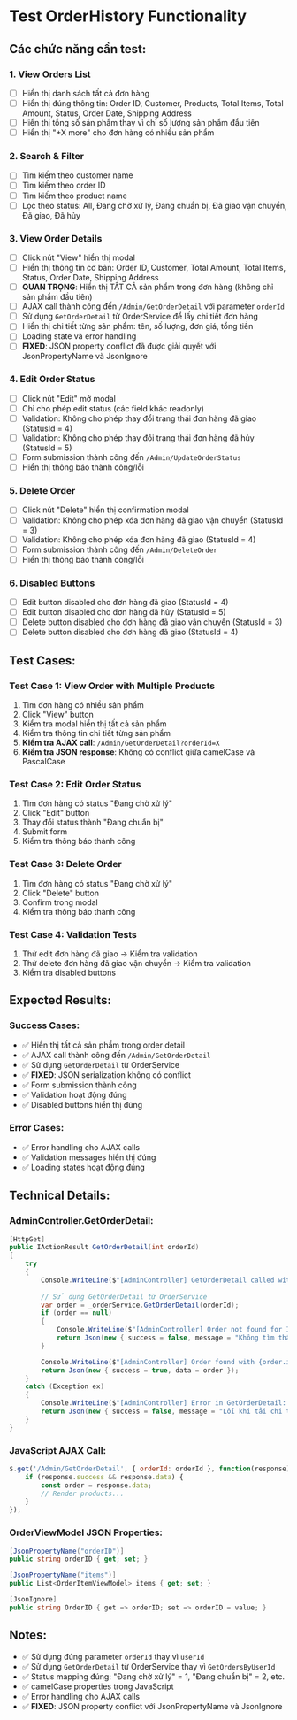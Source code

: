 # Test OrderHistory Functionality

## Các chức năng cần test:

### 1. View Orders List
- [ ] Hiển thị danh sách tất cả đơn hàng
- [ ] Hiển thị đúng thông tin: Order ID, Customer, Products, Total Items, Total Amount, Status, Order Date, Shipping Address
- [ ] Hiển thị tổng số sản phẩm thay vì chỉ số lượng sản phẩm đầu tiên
- [ ] Hiển thị "+X more" cho đơn hàng có nhiều sản phẩm

### 2. Search & Filter
- [ ] Tìm kiếm theo customer name
- [ ] Tìm kiếm theo order ID
- [ ] Tìm kiếm theo product name
- [ ] Lọc theo status: All, Đang chờ xử lý, Đang chuẩn bị, Đã giao vận chuyển, Đã giao, Đã hủy

### 3. View Order Details
- [ ] Click nút "View" hiển thị modal
- [ ] Hiển thị thông tin cơ bản: Order ID, Customer, Total Amount, Total Items, Status, Order Date, Shipping Address
- [ ] **QUAN TRỌNG**: Hiển thị TẤT CẢ sản phẩm trong đơn hàng (không chỉ sản phẩm đầu tiên)
- [ ] AJAX call thành công đến `/Admin/GetOrderDetail` với parameter `orderId`
- [ ] Sử dụng `GetOrderDetail` từ OrderService để lấy chi tiết đơn hàng
- [ ] Hiển thị chi tiết từng sản phẩm: tên, số lượng, đơn giá, tổng tiền
- [ ] Loading state và error handling
- [ ] **FIXED**: JSON property conflict đã được giải quyết với JsonPropertyName và JsonIgnore

### 4. Edit Order Status
- [ ] Click nút "Edit" mở modal
- [ ] Chỉ cho phép edit status (các field khác readonly)
- [ ] Validation: Không cho phép thay đổi trạng thái đơn hàng đã giao (StatusId = 4)
- [ ] Validation: Không cho phép thay đổi trạng thái đơn hàng đã hủy (StatusId = 5)
- [ ] Form submission thành công đến `/Admin/UpdateOrderStatus`
- [ ] Hiển thị thông báo thành công/lỗi

### 5. Delete Order
- [ ] Click nút "Delete" hiển thị confirmation modal
- [ ] Validation: Không cho phép xóa đơn hàng đã giao vận chuyển (StatusId = 3)
- [ ] Validation: Không cho phép xóa đơn hàng đã giao (StatusId = 4)
- [ ] Form submission thành công đến `/Admin/DeleteOrder`
- [ ] Hiển thị thông báo thành công/lỗi

### 6. Disabled Buttons
- [ ] Edit button disabled cho đơn hàng đã giao (StatusId = 4)
- [ ] Edit button disabled cho đơn hàng đã hủy (StatusId = 5)
- [ ] Delete button disabled cho đơn hàng đã giao vận chuyển (StatusId = 3)
- [ ] Delete button disabled cho đơn hàng đã giao (StatusId = 4)

## Test Cases:

### Test Case 1: View Order with Multiple Products
1. Tìm đơn hàng có nhiều sản phẩm
2. Click "View" button
3. Kiểm tra modal hiển thị tất cả sản phẩm
4. Kiểm tra thông tin chi tiết từng sản phẩm
5. **Kiểm tra AJAX call**: `/Admin/GetOrderDetail?orderId=X`
6. **Kiểm tra JSON response**: Không có conflict giữa camelCase và PascalCase

### Test Case 2: Edit Order Status
1. Tìm đơn hàng có status "Đang chờ xử lý"
2. Click "Edit" button
3. Thay đổi status thành "Đang chuẩn bị"
4. Submit form
5. Kiểm tra thông báo thành công

### Test Case 3: Delete Order
1. Tìm đơn hàng có status "Đang chờ xử lý"
2. Click "Delete" button
3. Confirm trong modal
4. Kiểm tra thông báo thành công

### Test Case 4: Validation Tests
1. Thử edit đơn hàng đã giao → Kiểm tra validation
2. Thử delete đơn hàng đã giao vận chuyển → Kiểm tra validation
3. Kiểm tra disabled buttons

## Expected Results:

### Success Cases:
- ✅ Hiển thị tất cả sản phẩm trong order detail
- ✅ AJAX call thành công đến `/Admin/GetOrderDetail`
- ✅ Sử dụng `GetOrderDetail` từ OrderService
- ✅ **FIXED**: JSON serialization không có conflict
- ✅ Form submission thành công
- ✅ Validation hoạt động đúng
- ✅ Disabled buttons hiển thị đúng

### Error Cases:
- ✅ Error handling cho AJAX calls
- ✅ Validation messages hiển thị đúng
- ✅ Loading states hoạt động đúng

## Technical Details:

### AdminController.GetOrderDetail:
```csharp
[HttpGet]
public IActionResult GetOrderDetail(int orderId)
{
    try
    {
        Console.WriteLine($"[AdminController] GetOrderDetail called with orderId: {orderId}");
        
        // Sử dụng GetOrderDetail từ OrderService
        var order = _orderService.GetOrderDetail(orderId);
        if (order == null)
        {
            Console.WriteLine($"[AdminController] Order not found for ID: {orderId}");
            return Json(new { success = false, message = "Không tìm thấy đơn hàng" });
        }

        Console.WriteLine($"[AdminController] Order found with {order.items?.Count ?? 0} items");
        return Json(new { success = true, data = order });
    }
    catch (Exception ex)
    {
        Console.WriteLine($"[AdminController] Error in GetOrderDetail: {ex.Message}");
        return Json(new { success = false, message = "Lỗi khi tải chi tiết đơn hàng: " + ex.Message });
    }
}
```

### JavaScript AJAX Call:
```javascript
$.get('/Admin/GetOrderDetail', { orderId: orderId }, function(response) {
    if (response.success && response.data) {
        const order = response.data;
        // Render products...
    }
});
```

### OrderViewModel JSON Properties:
```csharp
[JsonPropertyName("orderID")]
public string orderID { get; set; }

[JsonPropertyName("items")]
public List<OrderItemViewModel> items { get; set; }

[JsonIgnore]
public string OrderID { get => orderID; set => orderID = value; }
```

## Notes:
- ✅ Sử dụng đúng parameter `orderId` thay vì `userId`
- ✅ Sử dụng `GetOrderDetail` từ OrderService thay vì `GetOrdersByUserId`
- ✅ Status mapping đúng: "Đang chờ xử lý" = 1, "Đang chuẩn bị" = 2, etc.
- ✅ camelCase properties trong JavaScript
- ✅ Error handling cho AJAX calls
- ✅ **FIXED**: JSON property conflict với JsonPropertyName và JsonIgnore 